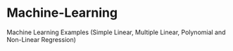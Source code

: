 # Machine-Learning
Machine Learning Examples (Simple Linear, Multiple Linear, Polynomial and Non-Linear Regression)
